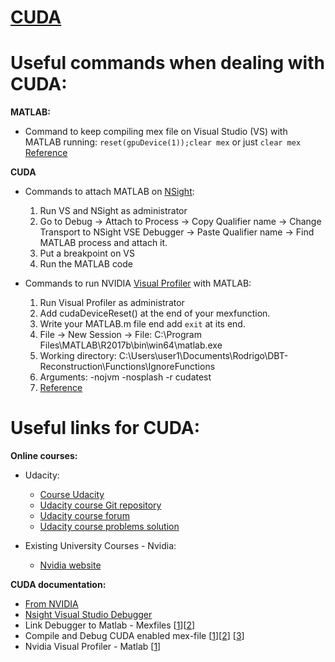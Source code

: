 [CUDA](https://developer.nvidia.com/cuda-zone)
======

# Useful commands when dealing with CUDA:


**MATLAB:**

 - Command to keep compiling mex file on Visual Studio (VS) with MATLAB running:
	`reset(gpuDevice(1));clear mex` or just `clear mex`
	[Reference](https://stackoverflow.com/questions/56028275/fatal-error-lnk1168-cannot-open-filename-mexw64-for-writing)
	
**CUDA**	


 - Commands to attach MATLAB on [NSight](https://developer.nvidia.com/nsight-visual-studio-edition):
	1. Run VS and NSight as administrator
	2. Go to Debug -> Attach to Process -> Copy Qualifier name -> Change Transport to NSight VSE Debugger -> Paste Qualifier name -> Find MATLAB process and attach it.
	3. Put a breakpoint on VS
	4. Run the MATLAB code

 - Commands to run NVIDIA [Visual Profiler](https://developer.nvidia.com/nvidia-visual-profiler) with MATLAB:

	1. Run Visual Profiler as administrator
	2. Add cudaDeviceReset() at the end of your mexfunction.
	3. Write your MATLAB.m file end add `exit` at its end.
	4. File -> New Session -> File: C:\Program Files\MATLAB\R2017b\bin\win64\matlab.exe
	5. Working directory: C:\Users\user1\Documents\Rodrigo\DBT-Reconstruction\Functions\IgnoreFunctions
	6. Arguments: -nojvm -nosplash -r cudatest
	7. [Reference](https://stackoverflow.com/questions/11732840/how-to-profile-cuda-using-nvidia-visual-profile-with-matlab)
	
	
	
# Useful links for CUDA:	
	
**Online courses:**


 - Udacity:
	* [Course Udacity](https://classroom.udacity.com/courses/cs344)
	* [Udacity course Git repository](https://github.com/udacity/cs344)
	* [Udacity course forum](https://discussions.udacity.com/c/standalone-courses/intro-to-parallel-programming)
	* [Udacity course problems solution](https://github.com/ibebrett/CUDA-CS344)
 
  - Existing University Courses - Nvidia:
	* [Nvidia website](https://developer.nvidia.com/educators/existing-courses)

**CUDA documentation:**
 
  - [From NVIDIA](https://docs.nvidia.com/cuda/index.html)
  - [Nsight Visual Studio Debugger](http://developer.download.nvidia.com/gameworks/webinars/Profiling-Optimizing-CUDA-Kernel-Code-NVIDIA-Nsight-3_0.mp4)
  - Link Debugger to Matlab - Mexfiles [[1](https://www.mathworks.com/matlabcentral/answers/88541-failed-to-attach-matlab-in-visual-studio-2010-in-order-to-debug-cuda-kernel)][[2](https://stackoverflow.com/questions/34881799/nsight-attach-shows-no-available-processes)]
  - Compile and Debug CUDA enabled mex-file [[1](http://yjxiong.me/others/cuda_mex_vs.html#build-it-with-visual-studio)][[2](https://stackoverflow.com/questions/16716821/how-to-build-mex-file-directly-in-visual-studio)] [[3](http://www.orangeowlsolutions.com/archives/2044)]
  - Nvidia Visual Profiler - Matlab [[1](https://stackoverflow.com/questions/11732840/how-to-profile-cuda-using-nvidia-visual-profile-with-matlab)]
  